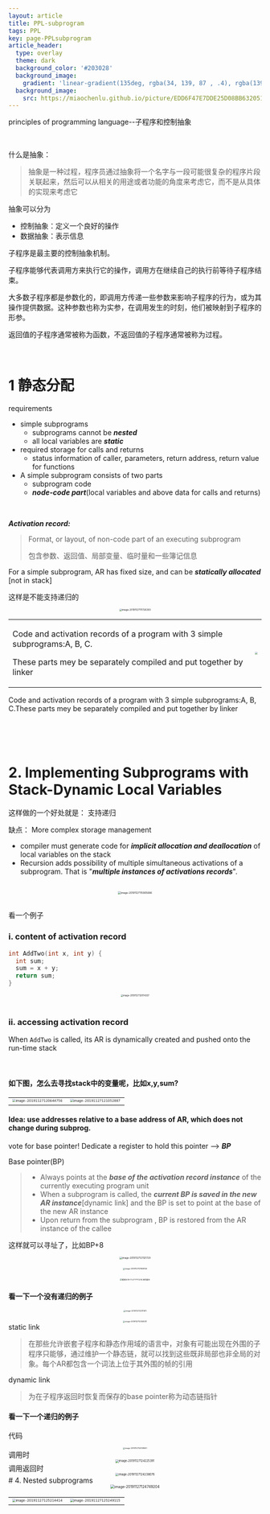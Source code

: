 ```yaml
---
layout: article
title: PPL-subprogram
tags: PPL
key: page-PPLsubprogram
article_header:
  type: overlay
  theme: dark
  background_color: '#203028'
  background_image:
    gradient: 'linear-gradient(135deg, rgba(34, 139, 87 , .4), rgba(139, 34, 139, .4))'
  background_image:
    src: https://miaochenlu.github.io/picture/EDD6F47E7DDE25D08BB6320511A6F0BD.png
---
```


principles of programming language--子程序和控制抽象

<!--more-->

<style>
  .page__header .header__brand path {
    fill: rgba(255, 255, 255, .95);
  }
</style>

<br/>



什么是抽象：

> 抽象是一种过程，程序员通过抽象将一个名字与一段可能很复杂的程序片段关联起来，然后可以从相关的用途或者功能的角度来考虑它，而不是从具体的实现来考虑它

抽象可以分为

* 控制抽象：定义一个良好的操作
* 数据抽象：表示信息

子程序是最主要的控制抽象机制。

子程序能够代表调用方来执行它的操作，调用方在继续自己的执行前等待子程序结束。

大多数子程序都是参数化的，即调用方传递一些参数来影响子程序的行为，或为其操作提供数据。这种参数也称为实参，在调用发生的时刻，他们被映射到子程序的形参。

返回值的子程序通常被称为函数，不返回值的子程序通常被称为过程。

<br/>



# 1 静态分配

requirements

* simple subprograms
  * subprograms cannot be ***nested***
  * all local variables are ***static***
* required storage for calls and returns
  * status information of caller, parameters, return address, return value for functions
* A simple subprogram consists of two parts
  * subprogram code
  * ***node-code part***(local variables and above data for calls and returns)

<br/>  

***Activation record:***

> Format, or layout, of non-code part of an executing subprogram
>
> 包含参数、返回值、局部变量、临时量和一些簿记信息

For a simple subprogram, AR has fixed size, and can be ***statically allocated*** [not in stack]

这样是不能支持递归的

<center><img src="https://miaochenlu.github.io/picture/image-20191127111726393.png" alt="image-20191127111726393" style="zoom: 33%;" /></center>
<table>
  <tr>
    <td><p>
      Code and activation records of a program with 3 simple subprograms:A, B, C.
      </p>
      <p>
        These parts mey be separately compiled and put together by linker
      </p></td>
    <td><img src="https://miaochenlu.github.io/picture/image-20191127114939416.png" style="zoom: 33%"; /></td>
  </tr>
</table>



Code and activation records of a program with 3 simple subprograms:A, B, C.These parts mey be separately compiled and put together by linker

<br/>

​     

# 2. Implementing Subprograms with Stack-Dynamic Local Variables

这样做的一个好处就是： 支持递归

缺点： More complex storage management

* compiler must generate code for ***implicit allocation and deallocation*** of local variables on the stack
* Recursion adds possibility of multiple simultaneous activations of a subprogram. That is "***multiple instances of activations records***".

<br/>



<center><img src="https://miaochenlu.github.io/picture/image-20191127115905686.png" alt="image-20191127115905686" style="zoom:35%;" /></center>
<br/>

看一个例子

### i. content of activation record

```cpp
int AddTwo(int x, int y) {
  int sum;
  sum = x + y;
  return sum;
}
```

<center><img src="https://miaochenlu.github.io/picture/image-20191127120114207.png" alt="image-20191127120114207" style="zoom: 30%;" /></center>
<br/>

### ii. accessing activation record

When `AddTwo` is called, its AR is dynamically created and pushed onto the run-time stack

<br/>

#### 如下图，怎么去寻找stack中的变量呢，比如x,y,sum?

<table>
  <tr>
    <td><center><img src="https://miaochenlu.github.io/picture/image-20191127120644756.png" alt="image-20191127120644756" style="zoom:40%;" /></center></td>
    <td><img src="https://miaochenlu.github.io/picture/image-20191127121052887.png" alt="image-20191127121052887" style="zoom:40%;" /></td>
  </tr>
</table>



#### Idea: use addresses relative to a base address of AR, which does not change during subprog. 

vote for base pointer! Dedicate a register to hold this pointer --> ***BP*** 

Base pointer(BP)

> * Always points at the ***base of the activation record instance*** of the currently executing program unit 
> * When a subprogram is called, the ***current BP is saved in the new AR instance***[dynamic link] and the BP is set to point at the base of the new AR instance 
> * Upon return from the subprogram , BP is restored from the AR instance of the callee

这样就可以寻址了，比如BP+8

<center><img src="https://miaochenlu.github.io/picture/image-20191127121121729.png" alt="image-20191127121121729" style="zoom: 33%;" /></center>
<br/>

<center><img src="https://miaochenlu.github.io/picture/image-20191127121808159.png" alt="image-20191127121808159" style="zoom: 25%;" /></center>
<br/>

<center><img src="https://miaochenlu.github.io/picture/截屏2019-11-27下午12.18.38的副本.png" alt="截屏2019-11-27下午12.18.38的副本" style="zoom: 25%;" /></center>

#### 看一下一个没有递归的例子

<center><img src="https://miaochenlu.github.io/picture/image-20191127123111611.png" alt="image-20191127123111611" style="zoom: 25%;" /></center>
<br/>

<center><img src="https://miaochenlu.github.io/picture/image-20191127123149311.png" alt="image-20191127123149311" style="zoom:25%;" /></center>
static link

> 在那些允许嵌套子程序和静态作用域的语言中，对象有可能出现在外围的子程序只能够，通过维护一个静态链，就可以找到这些既非局部也非全局的对象。每个AR都包含一个词法上位于其外围的帧的引用

dynamic link

> 为在子程序返回时恢复而保存的base pointer称为动态链指针



#### 看一下一个递归的例子

代码

<center><img src="https://miaochenlu.github.io/picture/image-20191127124138451.png" alt="image-20191127124138451" style="zoom: 25%;" /></center>
调用时

<center><img src="https://miaochenlu.github.io/picture/image-20191127124225391.png" alt="image-20191127124225391" style="zoom: 40%;" /></center>
调用返回时

<center><img src="https://miaochenlu.github.io/picture/image-20191127124238076.png" alt="image-20191127124238076" style="zoom:40%;" /></center>
# 4. Nested subprograms

<center><img src="https://miaochenlu.github.io/picture/image-20191127124749204.png" alt="image-20191127124749204" style="zoom:50%;" /></center>
<table>
  <tr>
    <td><img src="https://miaochenlu.github.io/picture/image-20191127125214414.png" alt="image-20191127125214414" style="zoom:40%;" /></td>
    <td><img src="https://miaochenlu.github.io/picture/image-20191127125249115.png" alt="image-20191127125249115" style="zoom:40%;" /></td>
  </tr>
</table>

